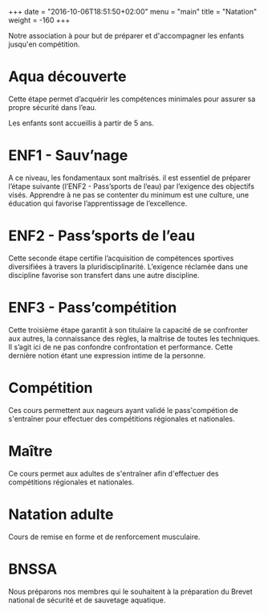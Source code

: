 +++
date = "2016-10-06T18:51:50+02:00"
menu = "main"
title = "Natation"
weight = -160
+++

Notre association à pour but de préparer et d'accompagner les enfants
jusqu'en compétition.

# Aqua découverte
Cette étape permet d’acquérir les compétences
minimales pour assurer sa propre sécurité dans l’eau.

Les enfants sont accueillis à partir de 5 ans.

# ENF1 - Sauv’nage
A ce niveau, les fondamentaux sont maîtrisés. il est essentiel de
préparer l’étape suivante (l’ENF2 - Pass’sports  de  l’eau)
par l’exigence des objectifs visés. Apprendre à ne pas se
contenter du minimum est une culture, une éducation qui
favorise l’apprentissage de l’excellence.

# ENF2 - Pass’sports de l’eau
Cette seconde étape certifie l’acquisition de
compétences sportives diversifiées à travers la
pluridisciplinarité. L’exigence réclamée dans une discipline
favorise son transfert dans une autre discipline.

# ENF3 - Pass’compétition
Cette troisième étape garantit à son titulaire la
capacité de se confronter aux autres, la connaissance des
règles, la maîtrise de toutes les techniques. Il s’agit ici de ne
pas confondre confrontation et performance.
Cette dernière notion étant une expression intime de la
personne.

# Compétition
Ces cours permettent aux nageurs ayant validé le
pass'compétion de s'entraîner pour effectuer des compétitions régionales et nationales.

# Maître
Ce cours permet aux adultes de s'entraîner afin
d'effectuer des compétitions régionales et nationales.

# Natation adulte
Cours de remise en forme et de renforcement musculaire.

# BNSSA
Nous préparons nos membres qui le souhaitent à la préparation du
Brevet national de sécurité et de sauvetage aquatique.

